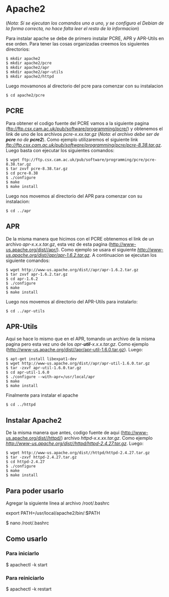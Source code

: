 # Apache2

(*Nota: Si se ejecutan los comandos uno a uno, y se configuro el Debian de la forma correcta, no hace falta leer el resto de la informacion*)

Para instalar apache se debe de primero instalar PCRE, APR y APR-Utils en ese orden. Para tener las cosas organizadas creemos los siguientes directorios:

```
$ mkdir apache2
$ mkdir apache2/pcre
$ mkdir apache2/apr
$ mkdir apache2/apr-utils
$ mkdir apache2/httpd
```

Luego movamonos al directorio del pcre para comenzar con su instalacion

`$ cd apache2/pcre`


## PCRE

Para obtener el codigo fuente del PCRE vamos a la siguiente pagina (ftp://ftp.csx.cam.ac.uk/pub/software/programming/pcre/) y obtenemos el link de uno de los archivos *pcre-x.xx.tar.gz* (*Nota: el archivo debe ser de **pcre** no de **pcre2***).
Como ejemplo utilizaremos el siguiente link *ftp://ftp.csx.cam.ac.uk/pub/software/programming/pcre/pcre-8.38.tar.gz*.
Luego basta con ejecutar los siguientes comandos:

```
$ wget ftp://ftp.csx.cam.ac.uk/pub/software/programming/pcre/pcre-8.38.tar.gz
$ tar zxvf pcre-8.38.tar.gz
$ cd pcre-8.38
$ ./configure
$ make
$ make install
```

Luego nos movemos al directorio del APR para comenzar con su instalacion:

`$ cd ../apr`


## APR

De la misma manera que hicimos con el PCRE obtenemos el link de un archivo *apr-x.x.x.tar.gz*, esta vez de esta pagina (http://www-us.apache.org/dist//apr/).
Como ejemplo se usara el siguiente *http://www-us.apache.org/dist//apr/apr-1.6.2.tar.gz*.
A continuacion se ejecutan los siguiente comandos:

```
$ wget http://www-us.apache.org/dist//apr/apr-1.6.2.tar.gz
$ tar zxvf apr-1.6.2.tar.gz
$ cd apr-1.6.2
$ ./configure
$ make
$ make install
```
Luego nos movemos al directorio del APR-Utils para instalarlo:

`$ cd ../apr-utils`


## APR-Utils

Aqui se hace lo mismo que en el APR, tomando un archivo de la misma pagina pero esta vez uno de los *apr-**util**-x.x.x.tar.gz*.
Como ejemplo (http://www-us.apache.org/dist//apr/apr-util-1.6.0.tar.gz).
Luego:

```
$ apt-get install libexpat1-dev
$ wget http://www-us.apache.org/dist//apr/apr-util-1.6.0.tar.gz
$ tar -zxvf apr-util-1.6.0.tar.gz
$ cd apr-util-1.6.0
$ ./configure --with-apr=/usr/local/apr
$ make
$ make install
```

Finalmente para instalar el apache

`$ cd ../httpd`


## Instalar Apache2

De la misma manera que antes, codigo fuente de aqui (http://www-us.apache.org/dist//httpd/) archivo *httpd-x.x.xx.tar.gz*.
Como ejemplo *http://www-us.apache.org/dist//httpd/httpd-2.4.27.tar.gz*.
Luego:

```
$ wget http://www-us.apache.org/dist//httpd/httpd-2.4.27.tar.gz
$ tar -zxvf httpd-2.4.27.tar.gz
$ cd httpd-2.4.27
$ ./configure
$ make
$ make install
```


## Para poder usarlo

Agregar la siguiente linea al archivo /root/.bashrc

export PATH=/usr/local/apache2/bin/:$PATH

$ nano /root/.bashrc

## Como usarlo

### Para iniciarlo

$ apachectl -k start

### Para reiniciarlo

$ apachectl -k restart
